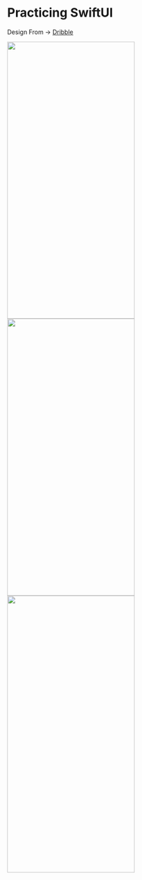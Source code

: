 # Practicing SwiftUI
Design From -> 
[Dribble](https://dribbble.com/shots/19021013-Mobile-App-iOS-Android-UI)

<img src="https://user-images.githubusercontent.com/20285134/201491480-25ffe049-33a3-49dd-bcff-381889b95dac.png" align="left" height="639" width="294" />

<img src="https://user-images.githubusercontent.com/20285134/201491493-18b6cc24-56ee-4b28-9c1c-562996c6b5c9.png" align="left" height="639" width="294" />

<img src="https://user-images.githubusercontent.com/20285134/201491531-e175f1e8-3454-4ae3-b457-56a0ba83c0d1.png" align="left" height="639" width="294" />

